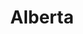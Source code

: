 ---
layout: photography
title:  "Alberta"
region: "Canada"
year: 2018
id: alberta
intro: "Alberta is one of those places you never want to leave. Home to national parks like Banff and Jasper and some of the most awe-inspiring landscapes I’ve ever seen."
seo:
  title: "Travel Photography - Alberta"
  description: "Photography from around Alberta, Canada, including Banff, Jasper, Kananaskis, Maligne Lake and Peyto Lake."
  image:
    url: "Canada-016.jpg"
    alt: "Canadian Rockies"
hero:
  url: "Canada-009.jpg"
  alt: "Medicine Lake"
thumb:
  - url: "Canada-008.jpg"
    alt: "Maligne Lake"
  - url: "Canada-018.jpg"
    alt: "Maligne Lake"
---